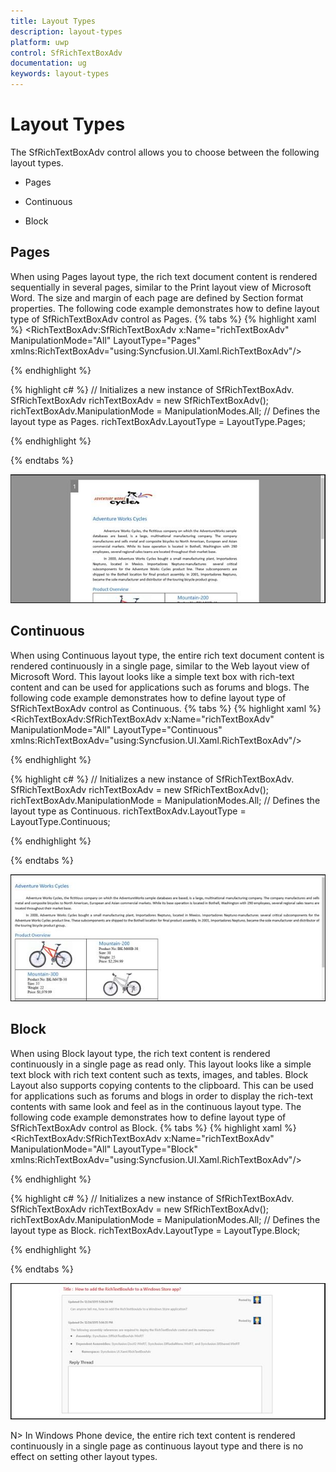 ```yaml
---
title: Layout Types
description: layout-types
platform: uwp
control: SfRichTextBoxAdv
documentation: ug
keywords: layout-types
---
```

# Layout Types

The SfRichTextBoxAdv control allows you to choose between the following layout types.

* Pages

* Continuous

* Block


## Pages

When using Pages layout type, the rich text document content is rendered sequentially in several pages, similar to the Print layout view of Microsoft Word. The size and margin of each page are defined by Section format properties. 
The following code example demonstrates how to define layout type of SfRichTextBoxAdv control as Pages.
{% tabs %}
{% highlight xaml %}
<RichTextBoxAdv:SfRichTextBoxAdv x:Name="richTextBoxAdv" ManipulationMode="All" LayoutType="Pages"  xmlns:RichTextBoxAdv="using:Syncfusion.UI.Xaml.RichTextBoxAdv"/>

{% endhighlight %}

{% highlight c# %}
// Initializes a new instance of SfRichTextBoxAdv.
SfRichTextBoxAdv richTextBoxAdv = new SfRichTextBoxAdv();
richTextBoxAdv.ManipulationMode = ManipulationModes.All;
// Defines the layout type as Pages.
richTextBoxAdv.LayoutType = LayoutType.Pages;

{% endhighlight %}

{% endtabs %}

![](Layout-Types_images/Layout-Types_img1.jpeg)

## Continuous

When using Continuous layout type, the entire rich text document content is rendered continuously in a single page, similar to the Web layout view of Microsoft Word. This layout looks like a simple text box with rich-text content and can be used for applications such as forums and blogs.
The following code example demonstrates how to define layout type of SfRichTextBoxAdv control as Continuous.
{% tabs %}
{% highlight xaml %}
<RichTextBoxAdv:SfRichTextBoxAdv x:Name="richTextBoxAdv" ManipulationMode="All" LayoutType="Continuous"  xmlns:RichTextBoxAdv="using:Syncfusion.UI.Xaml.RichTextBoxAdv"/>

{% endhighlight %}

{% highlight c# %}
// Initializes a new instance of SfRichTextBoxAdv.
SfRichTextBoxAdv richTextBoxAdv = new SfRichTextBoxAdv();
richTextBoxAdv.ManipulationMode = ManipulationModes.All;
// Defines the layout type as Continuous.
richTextBoxAdv.LayoutType = LayoutType.Continuous;

{% endhighlight %}

{% endtabs %}

![](Layout-Types_images/Layout-Types_img2.jpeg)

## Block

When using Block layout type, the rich text content is rendered continuously in a single page as read only. This layout looks like a simple text block with rich text content such as texts, images, and tables. Block Layout also supports copying contents to the clipboard. This can be used for applications such as forums and blogs in order to display the rich-text contents with same look and feel as in the continuous layout type.
The following code example demonstrates how to define layout type of SfRichTextBoxAdv control as Block.
{% tabs %}
{% highlight xaml %}
<RichTextBoxAdv:SfRichTextBoxAdv x:Name="richTextBoxAdv" ManipulationMode="All" LayoutType="Block"  xmlns:RichTextBoxAdv="using:Syncfusion.UI.Xaml.RichTextBoxAdv"/>

{% endhighlight %}

{% highlight c# %}
// Initializes a new instance of SfRichTextBoxAdv.
SfRichTextBoxAdv richTextBoxAdv = new SfRichTextBoxAdv();
richTextBoxAdv.ManipulationMode = ManipulationModes.All;
// Defines the layout type as Block.
richTextBoxAdv.LayoutType = LayoutType.Block;

{% endhighlight %}

{% endtabs %}

![](Layout-Types_images/Layout-Types_img3.jpeg)

N> In Windows Phone device, the entire rich text content is rendered continuously in a single page as continuous layout type and there is no effect on setting other layout types.
